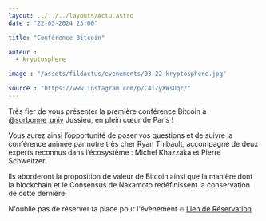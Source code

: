 ```yaml
---
layout: ../../../layouts/Actu.astro
date : "22-03-2024 23:00"

title: "Conférence Bitcoin"

auteur :
  - kryptosphere

image : "/assets/fildactus/evenements/03-22-kryptosphere.jpg"

source : "https://www.instagram.com/p/C4iZyXWsUqr/"
---
```


Très fier de vous présenter la première conférence Bitcoin à [@sorbonne_univ](https://www.instagram.com/sorbonne_univ/) Jussieu, en plein cœur de Paris !

Vous aurez ainsi l’opportunité de poser vos questions et de suivre la conférence animée par notre très cher Ryan Thibault, accompagné de deux experts reconnus dans l’écosystème : Michel Khazzaka et Pierre Schweitzer.

Ils aborderont la proposition de valeur de Bitcoin ainsi que la manière dont la blockchain et le Consensus de Nakamoto redéfinissent la conservation de cette dernière.

N'oublie pas de réserver ta place pour l'évènement 🔥 [Lien de Réservation](https://lu.ma/j8v3ubat)